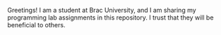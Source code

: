 <p>Greetings! I am a student at Brac University, and I am sharing my programming lab assignments in this repository. I trust that they will be beneficial to others.</p>

